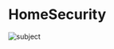# HomeSecurity
![subject](https://user-images.githubusercontent.com/50006786/93942256-ea305300-fce4-11ea-9d02-81518a2575b1.png)
